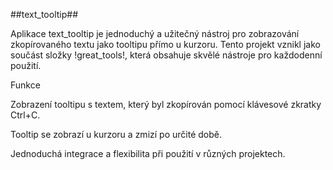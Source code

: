 ##text_tooltip##

Aplikace text_tooltip je jednoduchý a užitečný nástroj pro zobrazování zkopírovaného textu jako tooltipu přímo u kurzoru. Tento projekt vznikl jako součást složky !great_tools!, která obsahuje skvělé nástroje pro každodenní použití.

Funkce

Zobrazení tooltipu s textem, který byl zkopírován pomocí klávesové zkratky Ctrl+C.

Tooltip se zobrazí u kurzoru a zmizí po určité době.

Jednoduchá integrace a flexibilita při použití v různých projektech.
